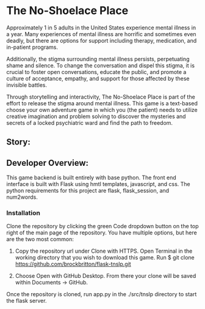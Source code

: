 # The No-Shoelace Place

Approximately 1 in 5 adults in the United States experience mental illness in a year. Many experiences of mental illness are horrific and sometimes even deadly, but there are options for support including therapy, medication, and in-patient programs. 

Additionally, the stigma surrounding mental illness persists, perpetuating shame and silence. To change the conversation and dispel this stigma, it is crucial to foster open conversations, educate the public, and promote a culture of acceptance, empathy, and support for those affected by these invisible battles.

Through storytelling and interactivity, The No-Shoelace Place is part of the effort to release the stigma around mental illness. This game is a text-based choose your own adventure game in which you (the patient) needs to utilize creative imagination and problem solving to discover the mysteries and secrets of a locked psychiatric ward and find the path to freedom. 

## Story:




## Developer Overview:

This game backend is built entirely with base python. The front end interface is built with Flask using hmtl templates, javascript, and css. The python requirements for this project are flask, flask_session, and num2words.

### Installation
Clone the repository by clicking the green Code dropdown button on the top right of the main page of the repository. You have multiple options, but here are the two most common:

1. Copy the repository url under Clone with HTTPS. Open Terminal in the working directory that you wish to download this game. Run $ git clone https://github.com/brockbritton/flask-tnslp.git

2. Choose Open with GitHub Desktop. From there your clone will be saved within Documents -> GitHub.

Once the repository is cloned, run app.py in the ./src/tnslp directory to start the flask server.


